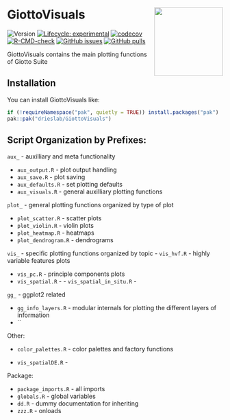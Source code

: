 
<!-- README.md is generated from README.Rmd. Please edit that file -->

# GiottoVisuals <img src="man/figures/logo.png" align="right" alt="" width="160" />

<!-- badges: start -->

![Version](https://img.shields.io/github/r-package/v/drieslab/GiottoVisuals)
[![Lifecycle:
experimental](https://img.shields.io/badge/lifecycle-experimental-orange.svg)](https://lifecycle.r-lib.org/articles/stages.html#experimental)
[![codecov](https://codecov.io/github/drieslab/GiottoVisuals/graph/badge.svg?token=F4ga1Ahbhw)](https://codecov.io/github/drieslab/GiottoVisuals)
[![R-CMD-check](https://github.com/drieslab/GiottoVisuals/actions/workflows/main_check.yml/badge.svg)](https://github.com/drieslab/GiottoVisuals/actions/workflows/main_check.yml)
[![GitHub
issues](https://img.shields.io/github/issues/drieslab/Giotto)](https://github.com/drieslab/Giotto/issues)
[![GitHub
pulls](https://img.shields.io/github/issues-pr/drieslab/GiottoVisuals)](https://github.com/drieslab/GiottoVisuals/pulls)
<!-- badges: end -->

GiottoVisuals contains the main plotting functions of Giotto Suite

## Installation

You can install GiottoVisuals like:

``` r
if (!requireNamespace("pak", quietly = TRUE)) install.packages("pak")
pak::pak("drieslab/GiottoVisuals")
```

## Script Organization by Prefixes:

`aux_` - auxilliary and meta functionality  
- `aux_output.R` - plot output handling  
- `aux_save.R` - plot saving  
- `aux_defaults.R` - set plotting defaults  
- `aux_visuals.R` - general auxilliary plotting functions

`plot_` - general plotting functions organized by type of plot  
- `plot_scatter.R` - scatter plots  
- `plot_violin.R` - violin plots  
- `plot_heatmap.R` - heatmaps  
- `plot_dendrogram.R` - dendrograms

`vis_` - specific plotting functions organized by topic - `vis_hvf.R` -
highly variable features plots  
- `vis_pc.R` - principle components plots  
- `vis_spatial.R` - - `vis_spatial_in_situ.R` -

`gg_` - ggplot2 related  
- `gg_info_layers.R` - modular internals for plotting the different
layers of information  
- \`\`

Other:  
- `color_palettes.R` - color palettes and factory functions

- `vis_spatialDE.R` -

Package:  
- `package_imports.R` - all imports  
- `globals.R` - global variables  
- `dd.R` - dummy documentation for inheriting  
- `zzz.R` - onloads
